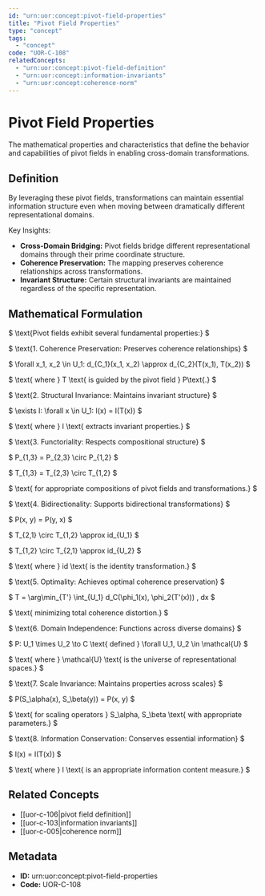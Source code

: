 ```yaml
---
id: "urn:uor:concept:pivot-field-properties"
title: "Pivot Field Properties"
type: "concept"
tags:
  - "concept"
code: "UOR-C-108"
relatedConcepts:
  - "urn:uor:concept:pivot-field-definition"
  - "urn:uor:concept:information-invariants"
  - "urn:uor:concept:coherence-norm"
---
```


# Pivot Field Properties

The mathematical properties and characteristics that define the behavior and capabilities of pivot fields in enabling cross-domain transformations.

## Definition

By leveraging these pivot fields, transformations can maintain essential information structure even when moving between dramatically different representational domains.

Key Insights:
- **Cross-Domain Bridging:** Pivot fields bridge different representational domains through their prime coordinate structure.
- **Coherence Preservation:** The mapping preserves coherence relationships across transformations.
- **Invariant Structure:** Certain structural invariants are maintained regardless of the specific representation.

## Mathematical Formulation

$
\text{Pivot fields exhibit several fundamental properties:}
$

$
\text{1. Coherence Preservation: Preserves coherence relationships}
$

$
\forall x_1, x_2 \in U_1: d_{C_1}(x_1, x_2) \approx d_{C_2}(T(x_1), T(x_2))
$

$
\text{   where } T \text{ is guided by the pivot field } P\text{.}
$

$
\text{2. Structural Invariance: Maintains invariant structure}
$

$
\exists I: \forall x \in U_1: I(x) = I(T(x))
$

$
\text{   where } I \text{ extracts invariant properties.}
$

$
\text{3. Functoriality: Respects compositional structure}
$

$
P_{1,3} = P_{2,3} \circ P_{1,2}
$

$
T_{1,3} = T_{2,3} \circ T_{1,2}
$

$
\text{   for appropriate compositions of pivot fields and transformations.}
$

$
\text{4. Bidirectionality: Supports bidirectional transformations}
$

$
P(x, y) = P(y, x)
$

$
T_{2,1} \circ T_{1,2} \approx id_{U_1}
$

$
T_{1,2} \circ T_{2,1} \approx id_{U_2}
$

$
\text{   where } id \text{ is the identity transformation.}
$

$
\text{5. Optimality: Achieves optimal coherence preservation}
$

$
T = \arg\min_{T'} \int_{U_1} d_C(\phi_1(x), \phi_2(T'(x))) \, dx
$

$
\text{   minimizing total coherence distortion.}
$

$
\text{6. Domain Independence: Functions across diverse domains}
$

$
P: U_1 \times U_2 \to C \text{ defined } \forall U_1, U_2 \in \mathcal{U}
$

$
\text{   where } \mathcal{U} \text{ is the universe of representational spaces.}
$

$
\text{7. Scale Invariance: Maintains properties across scales}
$

$
P(S_\alpha(x), S_\beta(y)) = P(x, y)
$

$
\text{   for scaling operators } S_\alpha, S_\beta \text{ with appropriate parameters.}
$

$
\text{8. Information Conservation: Conserves essential information}
$

$
I(x) = I(T(x))
$

$
\text{   where } I \text{ is an appropriate information content measure.}
$

## Related Concepts

- [[uor-c-106|pivot field definition]]
- [[uor-c-103|information invariants]]
- [[uor-c-005|coherence norm]]

## Metadata

- **ID:** urn:uor:concept:pivot-field-properties
- **Code:** UOR-C-108
